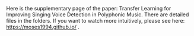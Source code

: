 Here is the supplementary page of the paper: Transfer Learning for Improving Singing Voice Detection in Polyphonic Music. 
There are detailed files in the folders. 
If you want to watch more intuitively, please see here: https://moses1994.github.io/ .
